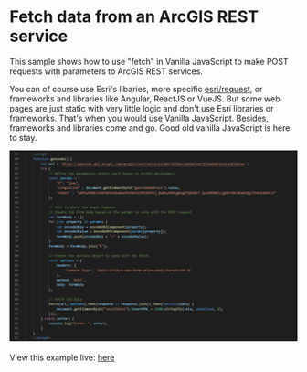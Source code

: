 # Fetch data from an ArcGIS REST service

This sample shows how to use "fetch" in Vanilla JavaScript to make POST requests with parameters to ArcGIS REST services.

You can of course use Esri's libaries, more specific [esri/request](https://developers.arcgis.com/javascript/latest/api-reference/esri-request.html), or frameworks and libraries like Angular, ReactJS or VueJS. But some web pages are just static with very little logic and don't use Esri libraries or frameworks. That's when you would use Vanilla JavaScript. Besides, frameworks and libraries come and go. Good old vanilla JavaScript is here to stay.

![Vanilla JavaScript fetch](../images/JsFetchREST_large.png)
<br>
<br>
View this example live:
[here](https://esrinederland.github.io/CoolMaps/JsFetchREST/)